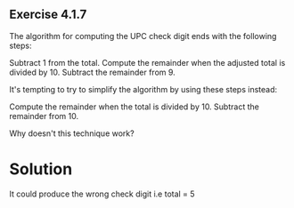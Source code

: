 ## Exercise 4.1.7
The algorithm for computing the UPC check digit ends with the following steps:

Subtract 1 from the total.
Compute the remainder when the adjusted total is divided by 10.
Subtract the remainder from 9.

It's tempting to try to simplify the algorithm by using these steps instead:

Compute the remainder when the total is divided by 10.
Subtract the remainder from 10.

Why doesn't this technique work?

# Solution
It could produce the wrong check digit i.e total = 5
